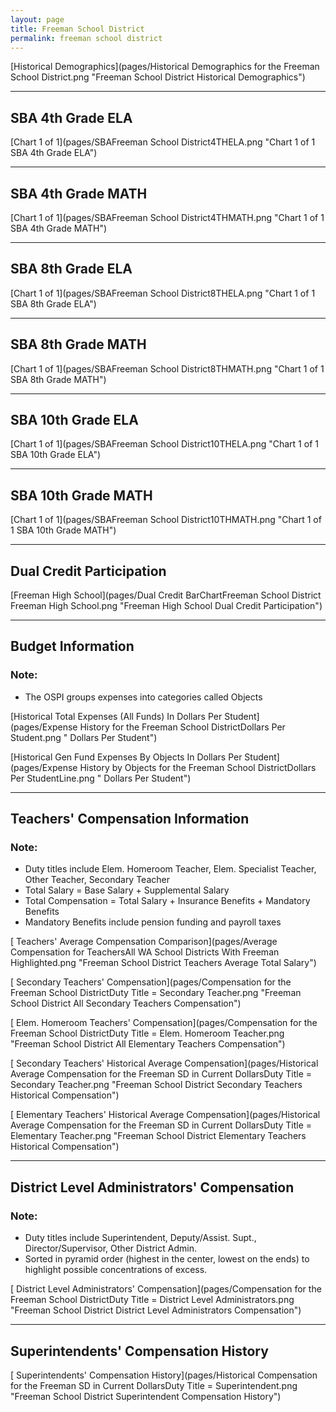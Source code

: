 ```yaml
---
layout: page
title: Freeman School District
permalink: freeman school district
---
```



[Historical Demographics](pages/Historical Demographics for the Freeman School District.png "Freeman School District Historical Demographics")

___

## SBA 4th Grade ELA

[Chart 1 of 1](pages/SBAFreeman School District4THELA.png "Chart 1 of 1 SBA 4th Grade ELA")


___

## SBA 4th Grade MATH

[Chart 1 of 1](pages/SBAFreeman School District4THMATH.png "Chart 1 of 1 SBA 4th Grade MATH")


___

## SBA 8th Grade ELA

[Chart 1 of 1](pages/SBAFreeman School District8THELA.png "Chart 1 of 1 SBA 8th Grade ELA")


___

## SBA 8th Grade MATH

[Chart 1 of 1](pages/SBAFreeman School District8THMATH.png "Chart 1 of 1 SBA 8th Grade MATH")


___

## SBA 10th Grade ELA

[Chart 1 of 1](pages/SBAFreeman School District10THELA.png "Chart 1 of 1 SBA 10th Grade ELA")


___

## SBA 10th Grade MATH

[Chart 1 of 1](pages/SBAFreeman School District10THMATH.png "Chart 1 of 1 SBA 10th Grade MATH")


___

## Dual Credit Participation

[Freeman High School](pages/Dual Credit BarChartFreeman School District Freeman High School.png "Freeman High School Dual Credit Participation")


___

## Budget Information
### Note:
- The OSPI groups expenses into categories called Objects

[Historical Total Expenses (All Funds) In Dollars Per Student](pages/Expense History for the Freeman School DistrictDollars Per Student.png " Dollars Per Student")

[Historical Gen Fund Expenses By Objects In Dollars Per Student](pages/Expense History by Objects for the Freeman School DistrictDollars Per StudentLine.png " Dollars Per Student")


___

## Teachers' Compensation Information
### Note:
- Duty titles include Elem. Homeroom Teacher, Elem. Specialist Teacher, Other Teacher, Secondary Teacher
- Total Salary = Base Salary + Supplemental Salary
- Total Compensation = Total Salary + Insurance Benefits + Mandatory Benefits
- Mandatory Benefits include pension funding and payroll taxes

[ Teachers' Average Compensation Comparison](pages/Average Compensation for TeachersAll WA School Districts With Freeman Highlighted.png "Freeman School District Teachers Average Total Salary")

[ Secondary Teachers' Compensation](pages/Compensation for the Freeman School DistrictDuty Title = Secondary Teacher.png "Freeman School District All Secondary Teachers Compensation")

[ Elem. Homeroom Teachers' Compensation](pages/Compensation for the Freeman School DistrictDuty Title = Elem. Homeroom Teacher.png "Freeman School District All Elementary Teachers Compensation")

[ Secondary Teachers' Historical Average Compensation](pages/Historical Average Compensation for the Freeman SD in Current DollarsDuty Title = Secondary Teacher.png "Freeman School District Secondary Teachers Historical Compensation")

[ Elementary Teachers' Historical Average Compensation](pages/Historical Average Compensation for the Freeman SD in Current DollarsDuty Title = Elementary Teacher.png "Freeman School District Elementary Teachers Historical Compensation")


___

## District Level Administrators' Compensation

### Note:
- Duty titles include Superintendent, Deputy/Assist. Supt., Director/Supervisor, Other District Admin.
- Sorted in pyramid order (highest in the center, lowest on the ends) to highlight possible concentrations of excess.

[ District Level Administrators' Compensation](pages/Compensation for the Freeman School DistrictDuty Title = District Level Administrators.png "Freeman School District District Level Administrators Compensation")


___

## Superintendents' Compensation History

[ Superintendents' Compensation History](pages/Historical Compensation for the Freeman SD in Current DollarsDuty Title = Superintendent.png "Freeman School District Superintendent Compensation History")

